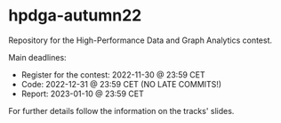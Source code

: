 # hpdga-autumn22

Repository for the High-Performance Data and Graph Analytics contest.

Main deadlines:

- Register for the contest: 2022-11-30 @ 23:59 CET
- Code: 2022-12-31 @ 23:59 CET (NO LATE COMMITS!)
- Report: 2023-01-10 @ 23:59 CET

For further details follow the information on the tracks' slides. 
